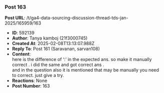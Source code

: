 ### Post 163
**Post URL**: /t/ga4-data-sourcing-discussion-thread-tds-jan-2025/165959/163
- **ID**: 592139
- **Author**: Tanya kamboj (21f3000745)
- **Created At**: 2025-02-08T13:13:07.988Z
- **Reply To**: Post 161 (Saravanan, sarvan108)
- **Content**:  
  here is the difference of  ‘:’ in the expected ans. so make it manually correct . i did the same and got correct ans .<br>
and in the question also it is mentioned that may be manually you need to correct.  just give a try.
- **Reactions**: None
- **Post Number**: 163

